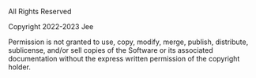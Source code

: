 All Rights Reserved

Copyright 2022-2023 Jee

Permission is not granted to use, copy, modify, merge, publish, distribute, sublicense, and/or sell copies of the Software or its associated documentation without the express written permission of the copyright holder.
